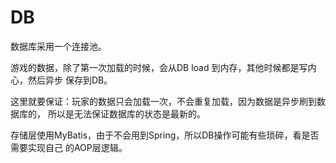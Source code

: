 # DB
数据库采用一个连接池。

游戏的数据，除了第一次加载的时候，会从DB load 到内存，其他时候都是写内心，然后异步
保存到DB。

这里就要保证：玩家的数据只会加载一次，不会重复加载，因为数据是异步刷到数据库的，
所以是无法保证数据库的状态是最新的。

存储层使用MyBatis，由于不会用到Spring，所以DB操作可能有些琐碎，看是否需要实现自己
的AOP层逻辑。
